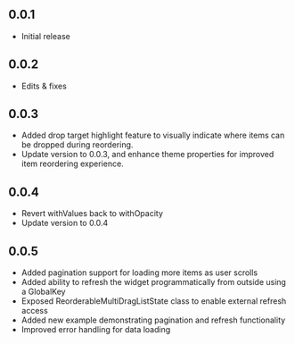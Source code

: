 ## 0.0.1

* Initial release

## 0.0.2

* Edits & fixes

## 0.0.3

* Added drop target highlight feature to visually indicate where items can be dropped during reordering.
* Update version to 0.0.3, and enhance theme properties for improved item reordering experience.

## 0.0.4

* Revert withValues back to withOpacity
* Update version to 0.0.4

## 0.0.5

* Added pagination support for loading more items as user scrolls
* Added ability to refresh the widget programmatically from outside using a GlobalKey
* Exposed ReorderableMultiDragListState class to enable external refresh access
* Added new example demonstrating pagination and refresh functionality
* Improved error handling for data loading